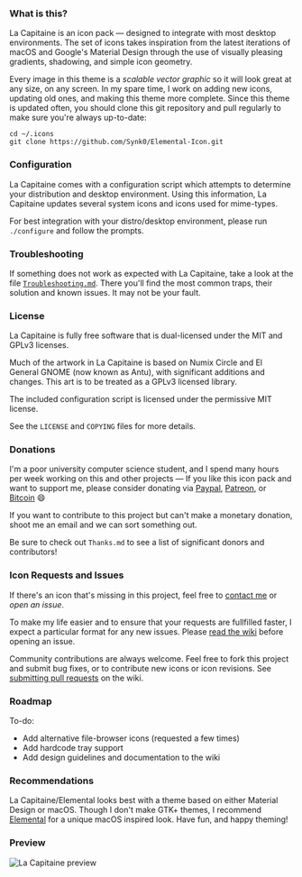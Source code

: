### What is this?
La Capitaine is an icon pack &mdash; designed to integrate with most desktop
environments. The set of icons takes inspiration from the latest iterations of
macOS and Google's Material Design through the use of visually pleasing
gradients, shadowing, and simple icon geometry.

Every image in this theme is a _scalable vector graphic_ so it will look great
at any size, on any screen. In my spare time, I work on adding new icons,
updating old ones, and making this theme more complete. Since this theme is
updated often, you should clone this git repository and pull regularly to make
sure you're always up-to-date:
```
cd ~/.icons
git clone https://github.com/Synk0/Elemental-Icon.git
```

### Configuration
La Capitaine comes with a configuration script which attempts to determine your
distribution and desktop environment. Using this information, La Capitaine
updates several system icons and icons used for mime-types.

For best integration with your distro/desktop environment, please run
`./configure` and follow the prompts.

### Troubleshooting
If something does not work as expected with La Capitaine, take a look at the
file [`Troubleshooting.md`](Troubleshooting.md). There you'll find the most
common traps, their solution and known issues. It may not be your fault.

### License
La Capitaine is fully free software that is dual-licensed under the MIT and
GPLv3 licenses.

Much of the artwork in La Capitaine is based on Numix Circle and El General
GNOME (now known as Antu), with significant additions and changes.
This art is to be treated as a GPLv3 licensed library.

The included configuration script is licensed under the permissive MIT license.

See the `LICENSE` and `COPYING` files for more details.

### Donations
I'm a poor university computer science student, and I spend many hours per week
working on this and other projects &mdash; If you like this icon pack and want
to support me, please consider donating via
[Paypal](https://paypal.me/keeferrourke),
[Patreon](https://www.patreon.com/krourke), or
[Bitcoin](https://krourke.org/btc.html) :smile:

If you want to contribute to this project but can't make a monetary donation,
shoot me an email and we can sort something out.

Be sure to check out `Thanks.md` to see a list of significant donors and
contributors!

### Icon Requests and Issues
If there's an icon that's missing in this project, feel free to
[contact me](https://krourke.org/contact) or _open an issue_.

To make my life easier and to ensure that your requests are fullfilled faster,
I expect a particular format for any new issues. Please
[read the wiki](https://github.com/Synk0/Elemental-Icon/wiki/Submitting-Icon-Requests)
before opening an issue.

Community contributions are always welcome. Feel free to fork this project and
submit bug fixes, or to contribute new icons or icon revisions.
See [submitting pull requests](https://github.com/Synk0/Elemental-Icon/wiki/Submitting-Pull-Requests)
on the wiki.

### Roadmap
To-do:
 * Add alternative file-browser icons (requested a few times)
 * Add hardcode tray support
 * Add design guidelines and documentation to the wiki

### Recommendations
La Capitaine/Elemental looks best with a theme based on either Material Design or macOS.
Though I don't make GTK+ themes, I recommend
[Elemental](https://github.com/Synk0/Elemental) for a unique macOS
inspired look. Have fun, and happy theming!

### Preview
![La Capitaine preview](preview.svg.png)
